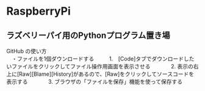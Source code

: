 # RaspberryPi
ラズベリーパイ用のPythonプログラム置き場
---
GitHub の使い方  
　・ファイルを1個ダウンロードする  
　　1.　[Code]タブでダウンロードしたいファイルをクリックしてファイル操作用画面を表示させる  　
　　2. 表示の右上に[Raw][Blame][History]があるので、[Raw]をクリックしてソースコードを表示する  　
　　3. ブラウザの「ファイルを保存」機能を使って保存する  
